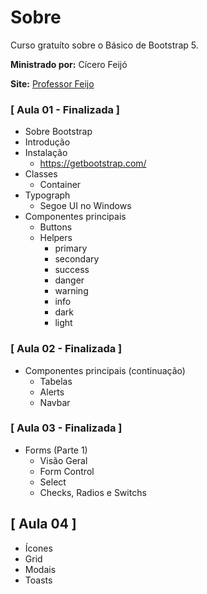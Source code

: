 # Sobre
Curso gratuíto sobre o Básico de Bootstrap 5.

**Ministrado por:** Cícero Feijó

**Site:** [Professor Feijo](professorfeijo.com.br)

### [ Aula 01 - Finalizada ]

- Sobre Bootstrap
- Introdução
- Instalação
  - https://getbootstrap.com/
- Classes
  - Container
- Typograph
  - Segoe UI no Windows
- Componentes principais
  - Buttons
  - Helpers
    - primary
    - secondary
    - success
    - danger
    - warning
    - info
    - dark
    - light

### [ Aula 02 - Finalizada ]
- Componentes principais (continuação)
  - Tabelas 
  - Alerts 
  - Navbar 
### [ Aula 03 - Finalizada ]
- Forms (Parte 1)
  - Visão Geral
  - Form Control
  - Select
  - Checks, Radios e Switchs

## [ Aula 04 ]
- Ícones
- Grid
- Modais
- Toasts



  